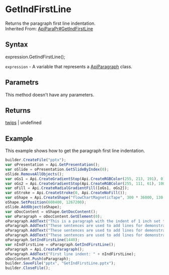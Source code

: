 # GetIndFirstLine

Returns the paragraph first line indentation.
<br>Inherited From: [ApiParaPr#GetIndFirstLine](../../ApiParaPr/Methods/GetIndFirstLine.md)

## Syntax

expression.GetIndFirstLine();

`expression` - A variable that represents a [ApiParagraph](../ApiParagraph.md) class.

## Parametrs

This method doesn't have any parameters.

## Returns

[twips](../../../Enumerations/twips.md) &#124; undefined

## Example

This example shows how to get the paragraph first line indentation.

```javascript
builder.CreateFile("pptx");
var oPresentation = Api.GetPresentation();
var oSlide = oPresentation.GetSlideByIndex(0);
oSlide.RemoveAllObjects();
var oGs1 = Api.CreateGradientStop(Api.CreateRGBColor(255, 213, 191), 0);
var oGs2 = Api.CreateGradientStop(Api.CreateRGBColor(255, 111, 61), 100000);
var oFill = Api.CreateRadialGradientFill([oGs1, oGs2]);
var oStroke = Api.CreateStroke(0, Api.CreateNoFill());
var oShape = Api.CreateShape("flowChartMagneticTape", 300 * 36000, 130 * 36000, oFill, oStroke);
oShape.SetPosition(608400, 1267200);
oSlide.AddObject(oShape);
var oDocContent = oShape.GetDocContent();
var oParagraph = oDocContent.GetElement(0);
oParagraph.AddText("This is a paragraph with the indent of 1 inch set to the first line. ");
oParagraph.AddText("These sentences are used to add lines for demonstrative purposes. ");
oParagraph.AddText("These sentences are used to add lines for demonstrative purposes. ");
oParagraph.AddText("These sentences are used to add lines for demonstrative purposes.");
oParagraph.SetIndFirstLine(1440);
var nIndFirstLine = oParagraph.GetIndFirstLine();
oParagraph = Api.CreateParagraph();
oParagraph.AddText("First line indent: " + nIndFirstLine);
oDocContent.Push(oParagraph);
builder.SaveFile("pptx", "GetIndFirstLine.pptx");
builder.CloseFile();
```